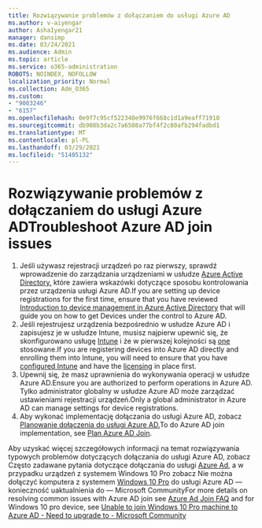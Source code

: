 ```yaml
---
title: Rozwiązywanie problemów z dołączaniem do usługi Azure AD
ms.author: v-aiyengar
author: AshaIyengar21
manager: dansimp
ms.date: 03/24/2021
ms.audience: Admin
ms.topic: article
ms.service: o365-administration
ROBOTS: NOINDEX, NOFOLLOW
localization_priority: Normal
ms.collection: Adm_O365
ms.custom:
- "9003246"
- "6157"
ms.openlocfilehash: 0e9f7c95cf522340e9976f668c1d1a9eaff71910
ms.sourcegitcommit: db908b3da2c7a6508a77bf4f2c80afb294fadbd1
ms.translationtype: MT
ms.contentlocale: pl-PL
ms.lasthandoff: 03/29/2021
ms.locfileid: "51405132"
---
```

# <a name="troubleshoot-azure-ad-join-issues"></a><span data-ttu-id="a020a-102">Rozwiązywanie problemów z dołączaniem do usługi Azure AD</span><span class="sxs-lookup"><span data-stu-id="a020a-102">Troubleshoot Azure AD join issues</span></span>

1. <span data-ttu-id="a020a-103">Jeśli używasz rejestracji urządzeń po raz pierwszy, sprawdź wprowadzenie do zarządzania urządzeniami w usłudze [Azure Active Directory,](https://docs.microsoft.com/azure/active-directory/devices/overview) które zawiera wskazówki dotyczące sposobu kontrolowania przez urządzenia usługi Azure AD.</span><span class="sxs-lookup"><span data-stu-id="a020a-103">If you are setting up device registrations for the first time, ensure that you have reviewed [Introduction to device management in Azure Active Directory](https://docs.microsoft.com/azure/active-directory/devices/overview) that will guide you on how to get Devices under the control to Azure AD.</span></span> 
1. <span data-ttu-id="a020a-104">Jeśli rejestrujesz urządzenia bezpośrednio w usłudze Azure AD i zapisujesz je w usłudze Intune, musisz najpierw upewnić się, że skonfigurowano usługę [Intune](https://docs.microsoft.com/mem/intune/enrollment/device-enrollment) i że w pierwszej kolejności są [one](https://docs.microsoft.com/mem/intune/fundamentals/licenses-assign) stosowane.</span><span class="sxs-lookup"><span data-stu-id="a020a-104">If you are registering devices into Azure AD directly and enrolling them into Intune, you will need to ensure that you have [configured Intune](https://docs.microsoft.com/mem/intune/enrollment/device-enrollment) and have the [licensing](https://docs.microsoft.com/mem/intune/fundamentals/licenses-assign) in place first.</span></span>
1. <span data-ttu-id="a020a-105">Upewnij się, że masz uprawnienia do wykonywania operacji w usłudze Azure AD.</span><span class="sxs-lookup"><span data-stu-id="a020a-105">Ensure you are authorized to perform operations in Azure AD.</span></span> <span data-ttu-id="a020a-106">Tylko administrator globalny w usłudze Azure AD może zarządzać ustawieniami rejestracji urządzeń.</span><span class="sxs-lookup"><span data-stu-id="a020a-106">Only a global administrator in Azure AD can manage settings for device registrations.</span></span>
1. <span data-ttu-id="a020a-107">Aby wykonać implementację dołączania do usługi Azure AD, zobacz [Planowanie dołączenia do usługi Azure AD.](https://docs.microsoft.com/azure/active-directory/devices/azureadjoin-plan)</span><span class="sxs-lookup"><span data-stu-id="a020a-107">To do Azure AD join implementation, see [Plan Azure AD Join](https://docs.microsoft.com/azure/active-directory/devices/azureadjoin-plan).</span></span>

<span data-ttu-id="a020a-108">Aby uzyskać więcej szczegółowych informacji na temat rozwiązywania typowych problemów dotyczących dołączania do usługi Azure AD, zobacz Często zadawane pytania dotyczące dołączania do usługi [Azure Ad,](https://docs.microsoft.com/azure/active-directory/devices/faq#azure-ad-join-faq) a w przypadku urządzeń z systemem Windows 10 Pro zobacz Nie można dołączyć komputera z systemem [Windows 10 Pro](https://answers.microsoft.com/en-us/msoffice/forum/msoffice_install-mso_win10-mso_365hp/unable-to-join-windows-10-pro-machine-to-azure-ad/abb1ca7d-b317-45ec-a628-e1c10eae2900) do usługi Azure AD — konieczność uaktualnienia do — Microsoft Community</span><span class="sxs-lookup"><span data-stu-id="a020a-108">For more details on resolving  common issues with Azure AD join see [Azure Ad Join FAQ](https://docs.microsoft.com/azure/active-directory/devices/faq#azure-ad-join-faq) and for Windows 10 pro device, see [Unable to join Windows 10 Pro machine to Azure AD - Need to upgrade to - Microsoft Community](https://answers.microsoft.com/en-us/msoffice/forum/msoffice_install-mso_win10-mso_365hp/unable-to-join-windows-10-pro-machine-to-azure-ad/abb1ca7d-b317-45ec-a628-e1c10eae2900)</span></span>
